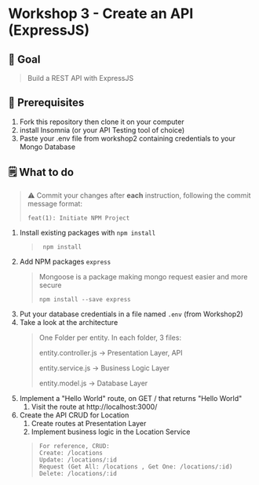 # Workshop 3 - Create an API (ExpressJS)

## 🌟 Goal

> Build a REST API with ExpressJS

## 👷 Prerequisites

1. Fork this repository then clone it on your computer
2. install Insomnia (or your API Testing tool of choice)
3. Paste your .env file from workshop2 containing credentials to your Mongo Database

## 🗒 What to do

> ⚠ Commit your changes after **each** instruction, following the commit message format:
> ```text
> feat(1): Initiate NPM Project
> ```

1. Install existing packages with `npm install`
   > ```shell
   >  npm install
   > ```
2. Add NPM packages `express`
   > Mongoose is a package making mongo request easier and more secure
   > ```shell
   > npm install --save express
   > ```
3. Put your database credentials in a file named `.env` (from Workshop2)
4. Take a look at the architecture
   > One Folder per entity.
   > In each folder, 3 files:
   >
   > entity.controller.js -> Presentation Layer, API
   >
   > entity.service.js -> Business Logic Layer
   >
   > entity.model.js -> Database Layer
5. Implement a "Hello World" route, on GET / that returns "Hello World"
    1. Visit the route at http://localhost:3000/
6. Create the API CRUD for Location
    1. Create routes at Presentation Layer
    2. Implement business logic in the Location Service
   > ```
   > For reference, CRUD:
   > Create: /locations
   > Update: /locations/:id
   > Request (Get All: /locations , Get One: /locations/:id)
   > Delete: /locations/:id
   > ```

